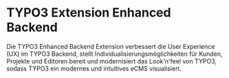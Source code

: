 # TYPO3 Extension Enhanced Backend
Die TYPO3 Enhanced Backend Extension verbessert die User Experience (UX) im TYPO3 Backend, stellt Individualisierungsmöglichkeiten für Kunden, Projekte und Editoren bereit und modernisiert das Look'n'feel von TYPO3, sodass TYPO3 ein modernes und intuitives eCMS visualisiert.
